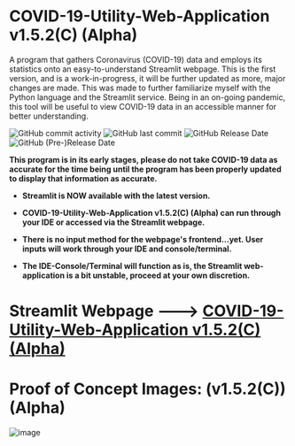 # COVID-19-Utility-Web-Application v1.5.2(C) (Alpha) 
A program that gathers Coronavirus (COVID-19) data and employs its statistics onto an easy-to-understand Streamlit webpage. This is the first version, and is a work-in-progress, it will be further updated as more, major changes are made. This was made to further familiarize myself with the Python language and the Streamlit service. Being in an on-going pandemic, this tool will be useful to view COVID-19 data in an accessible manner for better understanding. 

![GitHub commit activity](https://img.shields.io/github/commit-activity/y/ariankharazmi/COVID-19-Utility-Web-Application) ![GitHub last commit](https://img.shields.io/github/last-commit/ariankharazmi/COVID-19-Utility-Web-Application) ![GitHub Release Date](https://img.shields.io/github/release-date/ariankharazmi/covid-19-utility-web-application) ![GitHub (Pre-)Release Date](https://img.shields.io/github/release-date-pre/ariankharazmi/covid-19-utility-web-application)


**This program is in its early stages, please do not take COVID-19 data as accurate for the time being until the program has been properly updated to display that information as accurate.**

- **Streamlit is NOW available with the latest version.**

- **COVID-19-Utility-Web-Application v1.5.2(C) (Alpha) can run through your IDE or accessed via the Streamlit webpage.**

- **There is no input method for the webpage's frontend...yet. User inputs will work through your IDE and console/terminal.**

- **The IDE-Console/Terminal will function as is, the Streamlit web-application is a bit unstable, proceed at your own discretion.**

# Streamlit Webpage ---> [COVID-19-Utility-Web-Application v1.5.2(C) (Alpha)](https://ariankharazmi-covid-19-utility-web-application-main-xlxt4l.streamlit.app/)



# Proof of Concept Images: (v1.5.2(C)) (Alpha)
![image](https://user-images.githubusercontent.com/100003892/224578804-15167262-bd7f-4c55-b64e-69fde7a88830.png)


